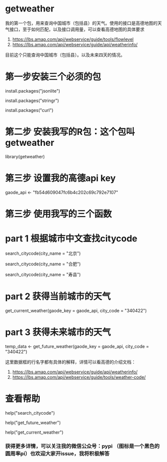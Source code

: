 # getweather
我的第一个包，用来查询中国城市（包括县）的天气。使用的接口是高德地图的天气接口，至于如何匹配，以及接口调用量，可以查看高德地图的具体要求   

1. https://lbs.amap.com/api/webservice/guide/tools/flowlevel
2. https://lbs.amap.com/api/webservice/guide/api/weatherinfo/

目前这个只能查询中国城市（包括县）。以及未来四天的情况。


# 第一步安装三个必须的包
install.packages("jsonlite")

install.packages("stringr")

install.packages("curl")

# 第二步 安装我写的R包：这个包叫getweather
library(getweather)

# 第三步 设置我的高德api key
gaode_api <- "fb54d609047fc6b4c202c69c792e7107"


# 第三步 使用我写的三个函数


# part 1 根据城市中文查找citycode

search_citycode(city_name = "北京")

search_citycode(city_name = "合肥")

search_citycode(city_name = "寿县")


# part 2 获得当前城市的天气

get_current_weather(gaode_key = gaode_api, city_code = "340422")


# part 3 获得未来城市的天气
temp_data <- get_future_weather(gaode_key = gaode_api, city_code = "340422")

这里数据框的行名字都有具体的解释，详情可以看高德的介绍文档：

1. https://lbs.amap.com/api/webservice/guide/api/weatherinfo/
2. https://lbs.amap.com/api/webservice/guide/tools/weather-code/






# 查看帮助
help("search_citycode")

help("get_future_weather")

help("get_current_weather")

### 获得更多详情，可以关注我的微信公众号：pypi       （图标是一个黑色的圆周率pi）也欢迎大家开issue，我将积极解答



##### 
